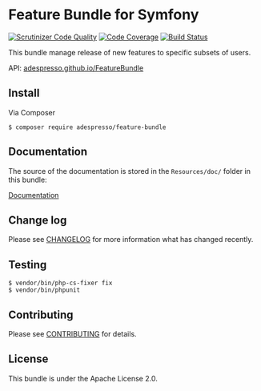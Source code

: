 # Feature Bundle for Symfony

[![Scrutinizer Code Quality](https://scrutinizer-ci.com/g/adespresso/FeatureBundle/badges/quality-score.png?b=master)](https://scrutinizer-ci.com/g/adespresso/FeatureBundle/?branch=master)
[![Code Coverage](https://scrutinizer-ci.com/g/adespresso/FeatureBundle/badges/coverage.png?b=master)](https://scrutinizer-ci.com/g/adespresso/FeatureBundle/?branch=master)
[![Build Status](https://scrutinizer-ci.com/g/adespresso/FeatureBundle/badges/build.png?b=master)](https://scrutinizer-ci.com/g/adespresso/FeatureBundle/build-status/master)

This bundle manage release of new features to specific subsets of users.

API: [adespresso.github.io/FeatureBundle](https://adespresso.github.io/FeatureBundle/)

## Install

Via Composer

```console
$ composer require adespresso/feature-bundle
```

## Documentation

The source of the documentation is stored in the `Resources/doc/` folder in this bundle:

[Documentation](Resources/doc/index.rst)

## Change log

Please see [CHANGELOG](CHANGELOG.md) for more information what has changed recently.

## Testing

```console
$ vendor/bin/php-cs-fixer fix
$ vendor/bin/phpunit
```

## Contributing

Please see [CONTRIBUTING](CONTRIBUTING.md) for details.

## License

This bundle is under the Apache License 2.0.

